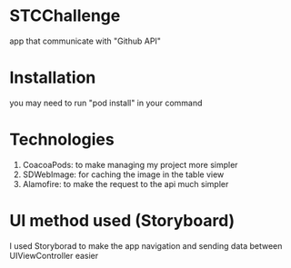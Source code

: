 # STCChallenge
app that communicate with "Github API"

# Installation
you may need to run "pod install" in your command

# Technologies
1. CoacoaPods: to make managing my project more simpler
2. SDWebImage: for caching the image in the table view
3. Alamofire: to make the request to the api much simpler


# UI method used (Storyboard)
I used Storyborad to make the app navigation and sending data between UIViewController easier 
